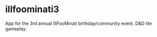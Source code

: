 # illfoominati3
App for the 3rd annual IllFooMinati birthday/community event. D&amp;D lite gameplay.
